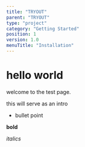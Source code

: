 ```yaml
---
title: "TRYOUT"
parent: "TRYOUT"
type: "project"
category: "Getting Started"
position: 1
version: 1.0
menuTitle: "Installation"
---
```


# hello world

welcome to the test page.

this will serve as an intro

* bullet point

**bold**

*italics*
